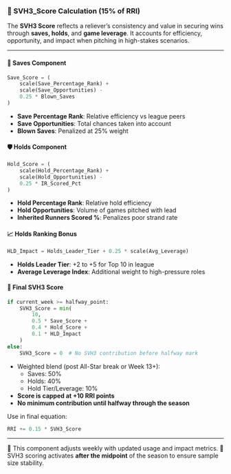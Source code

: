 ### 💾 SVH3_Score Calculation (15% of RRI)

The **SVH3 Score** reflects a reliever’s consistency and value in securing wins through **saves, holds**, and **game leverage**.
It accounts for efficiency, opportunity, and impact when pitching in high-stakes scenarios.

---

#### 🔐 **Saves Component**
```python
Save_Score = (
    scale(Save_Percentage_Rank) + 
    scale(Save_Opportunities) - 
    0.25 * Blown_Saves
)
```
- **Save Percentage Rank**: Relative efficiency vs league peers
- **Save Opportunities**: Total chances taken into account
- **Blown Saves**: Penalized at 25% weight


#### 🛡️ **Holds Component**
```python
Hold_Score = (
    scale(Hold_Percentage_Rank) + 
    scale(Hold_Opportunities) - 
    0.25 * IR_Scored_Pct
)
```
- **Hold Percentage Rank**: Relative hold efficiency
- **Hold Opportunities**: Volume of games pitched with lead
- **Inherited Runners Scored %**: Penalizes poor strand rate


#### 📈 **Holds Ranking Bonus**
```python
HLD_Impact = Holds_Leader_Tier + 0.25 * scale(Avg_Leverage)
```
- **Holds Leader Tier**: +2 to +5 for Top 10 in league
- **Average Leverage Index**: Additional weight to high-pressure roles


#### 🧮 **Final SVH3 Score**
```python
if current_week >= halfway_point:
    SVH3_Score = min(
        10,
        0.5 * Save_Score + 
        0.4 * Hold_Score + 
        0.1 * HLD_Impact
    )
else:
    SVH3_Score = 0  # No SVH3 contribution before halfway mark
```
- Weighted blend (post All-Star break or Week 13+):
  - Saves: 50%
  - Holds: 40%
  - Hold Tier/Leverage: 10%
- **Score is capped at +10 RRI points**
- **No minimum contribution until halfway through the season**

Use in final equation:
```python
RRI += 0.15 * SVH3_Score
```

---

📌 This component adjusts weekly with updated usage and impact metrics.
📆 SVH3 scoring activates **after the midpoint** of the season to ensure sample size stability.
